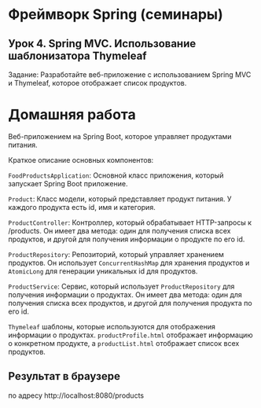 # Фреймворк Spring (семинары)
## Урок 4. Spring MVC. Использование шаблонизатора Thymeleaf

Задание: Разработайте веб-приложение с использованием Spring MVC и Thymeleaf, которое отображает список продуктов.

# Домашняя работа
Веб-приложением на Spring Boot, которое управляет продуктами питания. 

Краткое описание основных компонентов:

`FoodProductsApplication`: Основной класс приложения, который запускает Spring Boot приложение.

`Product`: Класс модели, который представляет продукт питания. У каждого продукта есть id, имя и категория.

`ProductController`: Контроллер, который обрабатывает HTTP-запросы к /products. Он имеет два метода: один для получения списка всех продуктов, и другой для получения информации о продукте по его id.

`ProductRepository`: Репозиторий, который управляет хранением продуктов. Он использует `ConcurrentHashMap` для хранения продуктов и `AtomicLong` для генерации уникальных id для продуктов.

`ProductService`: Сервис, который использует `ProductRepository` для получения информации о продуктах. Он имеет два метода: один для получения списка всех продуктов, и другой для получения продукта по его id.

`Thymeleaf` шаблоны, которые используются для отображения информации о продуктах. `productProfile.html` отображает информацию о конкретном продукте, а `productList.html` отображает список всех продуктов.

## Результат в браузере 

по адресу http://localhost:8080/products

